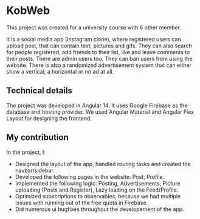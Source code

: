 # KobWeb
This project was created for a university course with 6 other member. 

It is a social media app (Instagram clone), where registered users can upload post, that can contain text, pictures and gifs.
They can also search for people registered, add friends to their list, like and leave comments to their posts.
There are admin users too. They can ban users from using the website.
There is also a randomized advertisement system that can either show a vertical, a horizontal or no ad at all.

## Technical details
The project was developed in Angular 14. It uses Google Firebase as the database and hosting provider. We used Angular Material and Angular Flex Layout for designing the frontend.

## My contribution
In the project, I:
- Designed the layout of the app, handled routing tasks and created the navbar/sidebar.
- Developed the following pages in the website: Post, Profile.
- Implemented the following logic: Posting, Advertisements, Picture uploading (Posts and Register), Lazy loading on the Feed/Profile.
- Optimized subscriptions to observables, because we had multiple issues with running out of the free quota in Firebase.
- Did numerous ui bugfixes throughout the developement of the app.
